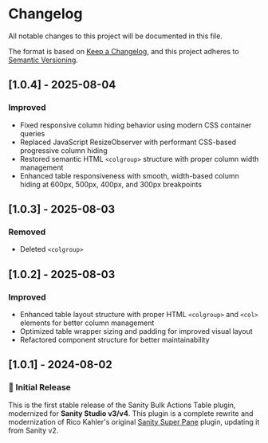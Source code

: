 # Changelog

All notable changes to this project will be documented in this file.

The format is based on [Keep a Changelog](https://keepachangelog.com/en/1.0.0/),
and this project adheres to [Semantic Versioning](https://semver.org/spec/v2.0.0.html).

## [1.0.4] - 2025-08-04

### Improved

- Fixed responsive column hiding behavior using modern CSS container queries
- Replaced JavaScript ResizeObserver with performant CSS-based progressive column hiding
- Restored semantic HTML `<colgroup>` structure with proper column width management
- Enhanced table responsiveness with smooth, width-based column hiding at 600px, 500px, 400px, and 300px breakpoints

## [1.0.3] - 2025-08-03

### Removed

- Deleted `<colgroup>`

## [1.0.2] - 2025-08-03

### Improved

- Enhanced table layout structure with proper HTML `<colgroup>` and `<col>` elements for better column management
- Optimized table wrapper sizing and padding for improved visual layout
- Refactored component structure for better maintainability

## [1.0.1] - 2024-08-02

### 🎉 Initial Release

This is the first stable release of the Sanity Bulk Actions Table plugin, modernized for **Sanity Studio v3/v4**. This plugin is a complete rewrite and modernization of Rico Kahler's original [Sanity Super Pane](https://github.com/ricokahler/sanity-super-pane) plugin, updating it from Sanity v2.
